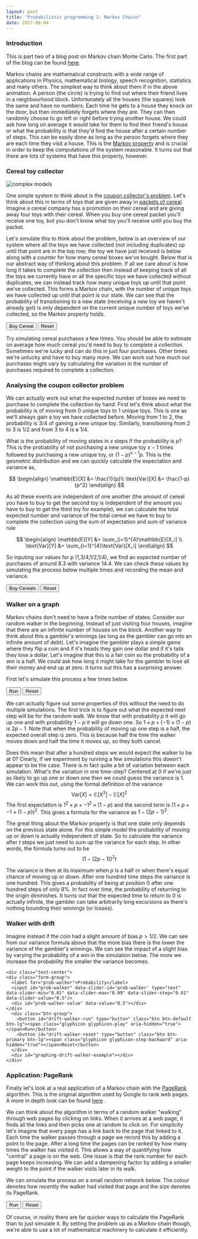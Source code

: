 ```yaml
---
layout: post
title: "Probabilistic programming 2: Markov Chains"
date: 2017-06-04
---
```


### Introduction


<div class="row">
  <div class="col-md-8 col-md-offset-2 col-xs-10 col-xs-offset-1">
    <div class="text-center">
      <div id="simple-walker-example"></div>
    </div>
  </div>
</div>

This is part two of a blog post on Markov chain Monte Carlo. The first part of
the blog can be found [here]({{site.url}}/blog/2017/04/20/mcmc).

Markov chains are mathematical constructs with a wide range of applications in
Physics, mathematical biology, speech recognition, statistics and many others.
The simplest way to think about them if in the above animation. A person (the circle)
is trying to find out where their friend lives in a neighbourhood block. Unfortunately
all the houses (the squares) look the same and have no numbers. Each time he gets to
a house they knock on the door, but then immediately forgets where they are. They can
then randomly choose to go left or right before trying another house. We could ask how long on
average it would take for them to find their friend's house or what the probability is that they'd
find the house after a certain number of steps. This can be easily done as long as the person
forgets where they are each time they visit a house. This is the [Markov property](https://en.wikipedia.org/wiki/Markov_property) and is crucial in
order to keep the computations of the system reasonable. It turns out that there are lots of systems that
have this property, however.

### Cereal toy collector

<img class="center-block img-responsive" src ="{{site.url}}/img/mcmc2/cereal.jpg" alt="complex models" />

One simple system to think about is the [coupon collector's problem](https://en.wikipedia.org/wiki/Coupon_collector%27s_problem). Let's think
about this in terms of toys that are given away in [packets of cereal](https://en.wikipedia.org/wiki/Cereal_box_prize).
Imagine a cereal company has a promotion on their cereal and are giving away four
toys with their cereal. When you buy one cereal packet you'll receive one toy, but you don't
know what toy you'll receive until you buy the packet.

Let's simulate this to think about the problem, below is an overview of our system
where all the toys we have collected (not including duplicates) up until that point are in the top row; the toy we
have just received is below along with a counter for how many cereal boxes we've bought. Below that is our abstract way
of thinking about this problem. If all we care about is how long it takes to complete the collection then instead of keeping
track of all the toys we currently have or all the specific toys we have collected without duplicates, we can instead track
how many unique toys up until that point we've collected. This forms a Markov chain, with the number of unique toys we have collected up until that point is our state. We can see that the probability of transitioning to a new state (receiving a new toy we haven't already got) is only dependent on the current unique number of toys we've collected, so the Markov property holds.

<div class="row">
   <div class="col-md-8 col-md-offset-2 col-xs-10 col-xs-offset-1">
   <div class="text-center">
     <div class="btn-group">
       <button id="buy-cereal" type="button" class="btn btn-default btn-lg"><span class="glyphicon glyphicon-shopping-cart" aria-hidden="true"></span>Buy Cereal</button>
       <button id="reset-cereal" type="button" class="btn btn-primary btn-lg"><span class="glyphicon glyphicon-step-backward" aria-hidden="true"></span>Reset</button>
     </div>
    <div id="cereal-toy-example"></div>
   </div>
</div>
</div>

Try simulating cereal purchases a few times. You should be able to estimate on average how much cereal you'd need to buy to
complete a collection. Sometimes we're lucky and can do this in just four purchases. Other times we're unlucky and have to buy many more. We can work out how much our purchases might vary by calculating the variation in the number of purchases required to complete a collection.


### Analysing the coupon collector problem

We can actually work out what the expected number of boxes we need to purchase to
complete the collection by hand. First let's think about what the probability
is of moving from 0 unique toys to 1 unique toys. This is one as we'll always
gain a toy we have collected before. Moving from 1 to 2, the probability is $3/4$
of gaining a new unique toy. Similarly, transitioning from 2 to 3 is $1/2$ and from
3 to 4 is a $1/4$.

What is the probability of moving states in $x$ steps if the probability is $p$?
This is the probability of not purchasing a new unique toy $x-1$ times followed
by purchasing a new unique toy, or $(1-p)^{x-1}p$. This is the geometric distribution
and we can quickly calculate the expectation and variance as,

$$
    \begin{align}
        \mathbb{E}[X] &= \frac{1}{p}\\
        \text{Var}[X] &= \frac{1-p}{p^2}
    \end{align}
$$

As all these events are independent of one another (the amount of cereal you
have to buy to get the second toy is independent of the amount you have to
buy to get the third toy for example), we can calculate the total expected
number and variance of the total cereal we have to buy to complete the collection
using the sum of expectation and sum of variance rule

$$
\begin{align}
   \mathbb{E}[Y] &= \sum_{i=1}^{4}\mathbb{E}[X_i] \\
   \text{Var}[Y] &= \sum_{i=1}^{4}\text{Var}[X_i]
   \end{align}
$$

So inputing our values for $p$ ($1$,$3/4$,$1/2$,$1/4$), we find an expected number
of purchases of around $8.3$ with variance $14.4$. We can check these values by
simulating the process below multiple times and recording the mean and variance.


<div class="row">
   <div class="col-md-8 col-md-offset-2 col-xs-10 col-xs-offset-1">
    <div class="text-center">
      <div class="btn-group">
        <button id="buy-cereals" type="button" class="btn btn-default btn-lg"><span class="glyphicon glyphicon-shopping-cart" aria-hidden="true"></span>Buy Cereals</button>
        <button id="reset-cereals" type="button" class="btn btn-primary btn-lg"><span class="glyphicon glyphicon-step-backward" aria-hidden="true"></span>Reset</button>
      </div>
      <div id="cereal-multiple"></div>
    </div>
   </div>
</div>

### Walker on a graph

Markov chains don't need to have a finite number of states. Consider our random
walker in the beginning. Instead of just visiting four houses, imagine that there
are an infinite number of houses on the block. Another way to think about this a
gambler's winnings (as long as the gambler can go into an infinite amount of debt).
Let's imagine the gambler plays a simple game where they flip a coin and if it's heads
they gain one dollar and if it's tails they lose a dollar. Let's imagine that this is a fair
coin so the probability of a win is a half. We could ask how long it might take for the gambler
to lose all their money and end up at zero. It turns out this has a surprising answer.

First let's simulate this process a few times below.

<div class="row">
  <div class="col-md-8 col-md-offset-2 col-xs-10 col-xs-offset-1">
    <div class="text-center">
      <div class="btn-group">
        <button id="walker-run" type="button" class="btn btn-default btn-lg"><span class="glyphicon glyphicon-play" aria-hidden="true"></span>Run</button>
        <button id="walker-reset" type="button" class="btn btn-primary btn-lg"><span class="glyphicon glyphicon-step-backward" aria-hidden="true"></span>Reset</button>
      </div>
      <div id="graphing-walker-example"></div>
    </div>
  </div>
</div>

We can actually figure out some properties of this without the need to do
multiple simulations. The first trick is to figure out what the expected next
step will be for the random walk. We know that with probability $p$ it will go
up one and with probability $1-p$ it will go down one. So
$1\times p + (-1)\times(1-p)$ is $2p -1$. Note that when the probability of moving
up one step is a half, the expected overall step is zero. This is because half the time
the walker moves down and half the time it moves up, so they both cancel.

Does this mean that after a hundred steps we would expect the walker to be at 0?
 Clearly, if we experiment by running a few simulations this doesn't appear to
 be the case. There is in fact quite a bit of variation between each simulation.
 What's the variation in one time-step? Centered at 0 if we're just as likely to
 go up one or down one then we could guess the variance is 1. We can work this
 out, using the formal definition of the variance
 $$\text{Var}[X] = \mathbb{E}[X^2]-\mathbb{E}[X]^2$$
 The first expectation is $1^2\times p + -1^2 \times (1-p)$ and the second term is
 $(1\times p + -1 \times (1-p))^2$. This gives a formula for the variance as
 $1-(2p-1)^2$.

 The great thing about the Markov property is that one state only depends on the
 previous state alone. For this simple model the probability of moving up or down
 is actually independent of state. So to calculate the variance after $t$ steps
 we just need to sum up the variance for each step. In other words, the formula
 turns out to be
 $$(1-(2p-1))^2 t$$

 The variance is then at its maximum when $p$ is a half or when there's equal
 chance of moving up or down. After one hundred time steps the variance is one
 hundred. This gives a probability of being at position 0 after one hundred
 steps of only $8\%$. In fact over time, the probability of returning to the origin
 diminishes. It turns out that the expected time to return to $0$ is actually infinite,
 the gambler can take arbitrarily long excursions as there's nothing bounding their winnings
 (or losses).

### Walker with drift

Imagine instead if the coin had a slight amount of bias $p>1/2$. We can see from
our variance formula above that the more bias there is the lower the variance of
the gambler's winnings. We can see the impact of a slight bias by varying the
probability of a win in the simulation below. The more we increase the probability
the smaller the variance becomes.

<div class="row">
  <div class="col-md-8 col-md-offset-2 col-xs-10 col-xs-offset-1">

    <div class="text-center">
    <div class="form-group">
      <label for="prob-walker">Probability</label>
      <input id="prob-walker" data-slider-id='prob-walker' type="text" data-slider-min="0.01" data-slider-max="0.99" data-slider-step="0.01" data-slider-value="0.5"/>
      <div id="prob-walker-value" data-value="0.5"></div>
    </div>
      <div class="btn-group">
        <button id="drift-walker-run" type="button" class="btn btn-default btn-lg"><span class="glyphicon glyphicon-play" aria-hidden="true"></span>Run</button>
        <button id="drift-walker-reset" type="button" class="btn btn-primary btn-lg"><span class="glyphicon glyphicon-step-backward" aria-hidden="true"></span>Reset</button>
      </div>
      <div id="graphing-drift-walker-example"></div>
    </div>
  </div>
</div>




### Application: PageRank

Finally let's look at a real application of a Markov chain with the
[PageRank](https://en.wikipedia.org/wiki/PageRank) algorithm. This is the original
algorithm used by Google to rank web pages. A more in depth look can be found
[here](http://www.cs.princeton.edu/~chazelle/courses/BIB/pagerank.htm) .

We can think about the algorithm in terms of a random walker "walking" through
web pages by clicking on links. When it arrives at a web page, it finds all the
links and then picks one at random to click on. For simplicity let's imagine that
every page has a link back to the page that linked to it. Each time the walker
passes through a page we record this by adding a point to the page. After a long
time the pages can be ranked by how many times the walker has visited it. This
allows a way of quantifying how "central" a page is on the web. One issue is
that the rank number for each page keeps increasing. We can add a dampening factor
by adding a smaller weight to the point if the walker visits later in its walk.

We can simulate the process on a small random network below. The colour denotes
how recently the walker had visited that page and the size denotes its PageRank.


<div class="row">
   <div class="col-md-8 col-md-offset-2 col-xs-10 col-xs-offset-1">
      <div class="text-center">
        <div class="btn-group">
          <button id="network-play" type="button" class="btn btn-default btn-lg"><span class="glyphicon glyphicon-glyphicon-play" aria-hidden="true"></span>Run</button>
          <button id="network-reset" type="button" class="btn btn-primary btn-lg"><span class="glyphicon glyphicon-step-backward" aria-hidden="true"></span>Reset</button>
        </div>
          <div id="network-example"></div>
      </div>
   </div>
</div>

Of course, in reality there are far quicker ways to calculate the PageRank than
to just simulate it. By setting the problem up as a Markov chain though, we're
able to use a lot of mathematical machinery to calculate it efficiently.
<!-- jQuery -->
<script src="{{ site.url }}/js/jquery.min.js"></script>

<!-- Plugin JavaScript -->
<script src="https://cdnjs.cloudflare.com/ajax/libs/jquery-easing/1.3/jquery.easing.min.js"></script>


<!-- Bootstrap -->
<script src="{{ site.url }}/js/bootstrap-slider.js"></script>

<!-- D3 js -->
<script src="https://d3js.org/d3.v3.js"></script>

<!-- main js -->
<script src="{{ site.url }}/js/mcmc2.js"></script>
